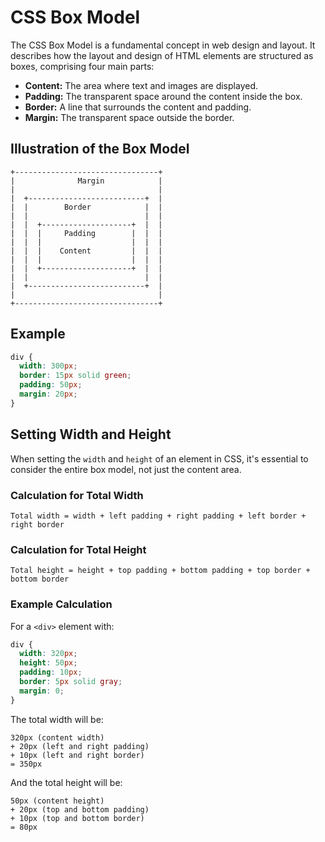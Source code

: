 # CSS Box Model
The CSS Box Model is a fundamental concept in web design and layout. It describes how the layout and design of HTML elements are structured as boxes, comprising four main parts:
- **Content:** The area where text and images are displayed.
- **Padding:** The transparent space around the content inside the box.
- **Border:** A line that surrounds the content and padding.
- **Margin:** The transparent space outside the border.
## Illustration of the Box Model
```
+--------------------------------+
|              Margin            |
|                                |
|  +--------------------------+  |
|  |        Border            |  |
|  |                          |  |
|  |  +--------------------+  |  |
|  |  |     Padding        |  |  |
|  |  |                    |  |  |
|  |  |    Content         |  |  |
|  |  |                    |  |  |
|  |  +--------------------+  |  |
|  |                          |  |
|  +--------------------------+  |
|                                |
+--------------------------------+
```

## Example

```css
div {
  width: 300px;
  border: 15px solid green;
  padding: 50px;
  margin: 20px;
}
```

## Setting Width and Height

When setting the `width` and `height` of an element in CSS, it's essential to consider the entire box model, not just the content area.

### Calculation for Total Width

```
Total width = width + left padding + right padding + left border + right border
```

### Calculation for Total Height

```
Total height = height + top padding + bottom padding + top border + bottom border
```

### Example Calculation

For a `<div>` element with:

```css
div {
  width: 320px;
  height: 50px;
  padding: 10px;
  border: 5px solid gray;
  margin: 0;
}
```

The total width will be:

```
320px (content width)
+ 20px (left and right padding)
+ 10px (left and right border)
= 350px
```

And the total height will be:

```
50px (content height)
+ 20px (top and bottom padding)
+ 10px (top and bottom border)
= 80px
```

